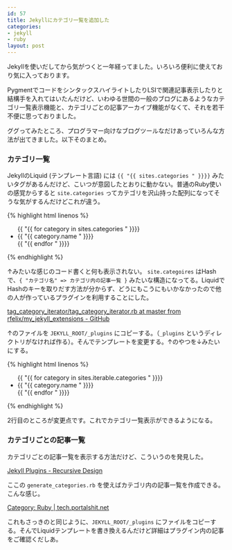 ```yaml
---
id: 57
title: Jekyllにカテゴリ一覧を追加した
categories:
- jekyll
- ruby
layout: post
---
```


Jekyllを使いだしてから気がつくと一年経ってました。いろいろ便利に使えており気に入っております。

PygmentでコードをシンタックスハイライトしたりLSIで関連記事表示したりと結構手を入れてはいたんだけど、いわゆる世間の一般のブログにあるようなカテゴリ一覧表示機能と、カテゴリごとの記事アーカイブ機能がなくて、それを若干不便に思っておりました。

ググってみたところ、プログラマー向けなブログツールなだけあっていろんな方法が出てきました。以下そのまとめ。

### カテゴリ一覧

JekyllのLiquid (テンプレート言語) には `{{ "{{ sites.categories " }}}}` みたいタグがあるんだけど、こいつが意図したとおりに動かない。普通のRuby使いの感覚からすると `site.categories` ってカテゴリを沢山持った配列になってそうな気がするんだけどこれが違う。

{% highlight html linenos %}
<ul>
{{ "{{ for category in sites.categories " }}}}
  <li>{{ "{{ category.name " }}}}</li>
{{ "{{ endfor " }}}}
</ul>
{% endhighlight %}


↑みたいな感じのコード書くと何も表示されない。 `site.categoires` はHashで、`{ "カテゴリ名" => カテゴリ内の記事一覧 }` みたいな構造になってる。LiquidでHashのキーを取りだす方法が分からず、どうにもこうにもいかなかったので他の人が作っているプラグインを利用することにした。

[tag_category_iterator/tag_category_iterator.rb at master from rfelix/my_jekyll_extensions - GitHub](https://github.com/rfelix/my_jekyll_extensions/blob/master/tag_category_iterator/tag_category_iterator.rb "tag_category_iterator/tag_category_iterator.rb at master from rfelix/my_jekyll_extensions - GitHub")

↑のファイルを `JEKYLL_ROOT/_plugins` にコピーする。（`_plugins` というディレクトリがなければ作る）。そんでテンプレートを変更する。↑のやつを↓みたいにする。

{% highlight html linenos %}
<ul>
{{ "{{ for category in sites.iterable.categories " }}}}
  <li>{{ "{{ category.name " }}}}</li>
{{ "{{ endfor " }}}}
</ul>
{% endhighlight %}

2行目のところが変更点です。これでカテゴリ一覧表示ができるようになる。

### カテゴリごとの記事一覧

カテゴリごとの記事一覧を表示する方法だけど、こういうのを発見した。

[Jekyll Plugins - Recursive Design](http://recursive-design.com/projects/jekyll-plugins/ "Jekyll Plugins - Recursive Design")

ここの `generate_categories.rb` を使えばカテゴリ内の記事一覧を作成できる。こんな感じ。

[Category: Ruby \| tech.portalshit.net](http://tech.portalshit.net/categories/Ruby/ "Category: Ruby \| tech.portalshit.net")

これもさっきのと同じように、`JEKYLL_ROOT/_plugins` にファイルをコピーする。そんでLiquidテンプレートを書き換えるんだけど詳細はプラグイン内の記事をご確認くだしあ。
